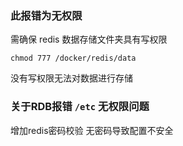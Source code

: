 ### 此报错为无权限

需确保 redis 数据存储文件夹具有写权限

```shell
chmod 777 /docker/redis/data
```

没有写权限无法对数据进行存储

### 关于RDB报错 `/etc` 无权限问题

增加redis密码校验 无密码导致配置不安全
